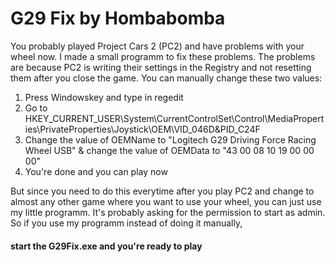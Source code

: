 # G29 Fix by Hombabomba

You probably played Project Cars 2 (PC2) and have problems with your wheel now.
I made a small programm to fix these problems.
The problems are because PC2 is writing their settings in the Registry and not resetting them after you close the game.
You can manually change these two values:
1.  Press Windowskey and type in regedit
2.  Go to HKEY_CURRENT_USER\System\CurrentControlSet\Control\MediaProperties\PrivateProperties\Joystick\OEM\VID_046D&PID_C24F
3.  Change the value of OEMName to "Logitech G29 Driving Force Racing Wheel USB"
    & change the value of OEMData to "43 00 08 10 19 00 00 00"
4. You're done and you can play now

But since you need to do this everytime after you play PC2 and change to almost any other game where you want to use your wheel, you can just use my little programm. It's probably asking for the permission to start as admin. 
So if you use my programm instead of doing it manually,
#### start the G29Fix.exe and you're ready to play
